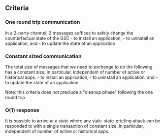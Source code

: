 ## Criteria

### One round trip communication

In a 2-party channel, 2 messages suffices to safely change the counterfactual state of the GSC 
    - to install an application,
    - to uninstall an application, and 
    - to update the state of an application

### Constant sized communication

The total size of messages that we need to exchange to do the following has a constant size, in particular, independent of number of active or historical apps.
    - to install an application,
    - to uninstall an application, and 
    - to update the state of an application

Note: this criteria does not preclude a "cleanup phase" following the one round trip

### O(1) response

It is possible to arrive at a state where any stale-state-griefing attack can be responded to with a single transaction of constant size, in particular, independent of number of active or historical apps.

